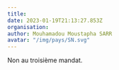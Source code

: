 ```yaml
---
title: 
date: 2023-01-19T21:13:27.853Z
organisation: 
author: Mouhamadou Moustapha SARR
avatar: "/img/pays/SN.svg"
---
```


Non au troisième mandat.
